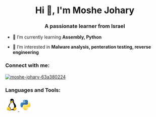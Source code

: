 <h1 align="center">Hi 👋, I'm Moshe Johary</h1>
<h3 align="center">A passionate learner from Israel</h3>

- 🌱 I’m currently learning **Assembly, Python**

- 👀 I’m interested in **Malware analysis, penteration testing, reverse engineering**

<h3 align="left">Connect with me:</h3>
<p align="left">
<a href="https://linkedin.com/in/moshe-johary-63a380224" target="blank"><img align="center" src="https://raw.githubusercontent.com/rahuldkjain/github-profile-readme-generator/master/src/images/icons/Social/linked-in-alt.svg" alt="moshe-johary-63a380224" height="30" width="40" /></a>
</p>

<h3 align="left">Languages and Tools:</h3>
<p align="left"> <a href="https://www.linux.org/" target="_blank"> <img src="https://raw.githubusercontent.com/devicons/devicon/master/icons/linux/linux-original.svg" alt="linux" width="40" height="40"/> </a> <a href="https://www.python.org" target="_blank"> <img src="https://raw.githubusercontent.com/devicons/devicon/master/icons/python/python-original.svg" alt="python" width="40" height="40"/> </a> </p>
